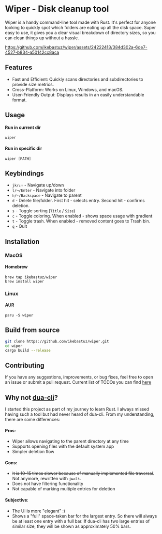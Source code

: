# Wiper - Disk cleanup tool

Wiper is a handy command-line tool made with Rust. It's perfect for anyone looking to quickly spot which folders are eating up all the disk space. Super easy to use, it gives you a clear visual breakdown of directory sizes, so you can clean things up without a hassle.

https://github.com/ikebastuz/wiper/assets/24222413/384d302a-6de7-4527-b834-a50142cc8aca

## Features
- Fast and Efficient: Quickly scans directories and subdirectories to provide size metrics.  
- Cross-Platform: Works on Linux, Windows, and macOS.
- User-Friendly Output: Displays results in an easily understandable format.

## Usage
#### Run in current dir
`wiper`
#### Run in specific dir
`wiper [PATH]`

## Keybindings
- `jk/↓↑` - Navigate up/down
- `l/→/Enter` - Navigate into folder
- `h/←/Backspace` - Navigate to parent
- `d` - Delete file/folder. First hit - selects entry. Second hit - confirms deletion.
- `s` - Toggle sorting (`Title` / `Size`)
- `c` - Toggle coloring. When enabled - shows space usage with gradient
- `t` - Toggle trash. When enabled - removed content goes to Trash bin.
- `q` - Quit


## Installation

### MacOS
#### Homebrew
```
brew tap ikebastuz/wiper
brew install wiper
```

### Linux
#### AUR
```
paru -S wiper
```

## Build from source
```bash
git clone https://github.com/ikebastuz/wiper.git
cd wiper
cargo build --release
```

## Contributing
If you have any suggestions, improvements, or bug fixes, feel free to open an issue or submit a pull request.
Current list of TODOs you can find [here](src/README.md)

## Why not [dua-cli](https://github.com/Byron/dua-cli)?
I started this project as part of my journey to learn Rust. I always missed having such a tool but had never heard of dua-cli. From my understanding, there are some differences:

#### Pros:
- Wiper allows navigating to the parent directory at any time
- Supports opening files with the default system app
- Simpler deletion flow

#### Cons:
- ~~It is 10-15 times slower because of manually implemented file traversal~~. Not anymore, rewritten with `jwalk`.
- Does not have filtering functionality
- Not capable of marking multiple entries for deletion

#### Subjective:
- The UI is more "elegant" :)
- Shows a "full" space-taken bar for the largest entry. So there will always be at least one entry with a full bar. If dua-cli has two large entries of similar size, they will be shown as approximately 50% bars.
